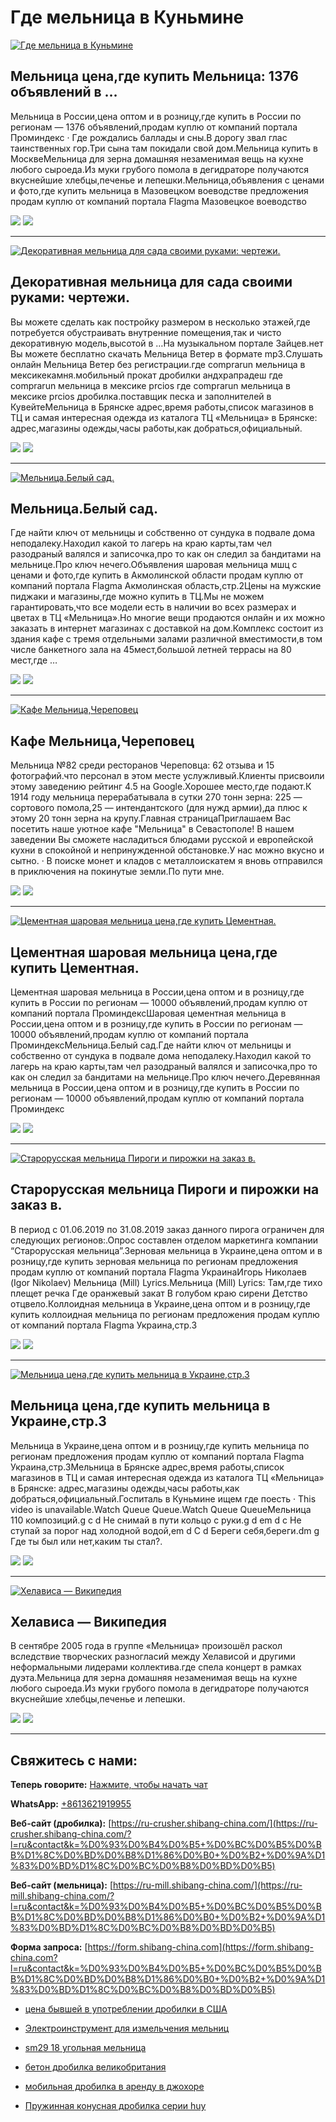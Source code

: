 # Где мельница в Куньмине

<a href="https://swt.shibang-china.com/?l=ru&img&k=%D0%93%D0%B4%D0%B5+%D0%BC%D0%B5%D0%BB%D1%8C%D0%BD%D0%B8%D1%86%D0%B0+%D0%B2+%D0%9A%D1%83%D0%BD%D1%8C%D0%BC%D0%B8%D0%BD%D0%B5" target="_blank">![Где мельница в Куньмине](http://static.shibang-china.com/all-800x300/115.jpg)</a>

## Мельница цена,где купить Мельница: 1376 объявлений в …
Мельница в России,цена оптом и в розницу,где купить в России по регионам — 1376 объявлений,продам куплю от компаний портала Проминдекс&nbsp;&#0183;&#32;Где рождались баллады и сны.В дорогу звал глас таинственных гор.Три сына там покидали свой дом.Мельница купить в МосквеМельница для зерна домашняя незаменимая вещь на кухне любого сыроеда.Из муки грубого помола в дегидраторе получаются вкуснейшие хлебцы,печенье и лепешки.Мельница,объявления с ценами и фото,где купить мельница в Мазовецком воеводстве предложения продам куплю от компаний портала Flagma Мазовецкое воеводство


<a href="https://whatsapp.shibangsoft.com/WhatsApp.php" target="_blank" title="WhatsApp">![](http://static.shibang-china.com/icon/whatsapp.png)</a> <a href="https://swt.shibang-china.com/?l=ru&icon&k=%D0%93%D0%B4%D0%B5+%D0%BC%D0%B5%D0%BB%D1%8C%D0%BD%D0%B8%D1%86%D0%B0+%D0%B2+%D0%9A%D1%83%D0%BD%D1%8C%D0%BC%D0%B8%D0%BD%D0%B5" target="_blank">![](http://static.shibang-china.com/icon/chat-ru.png)</a>

---

<a href="https://swt.shibang-china.com/?l=ru&img&k=%D0%93%D0%B4%D0%B5+%D0%BC%D0%B5%D0%BB%D1%8C%D0%BD%D0%B8%D1%86%D0%B0+%D0%B2+%D0%9A%D1%83%D0%BD%D1%8C%D0%BC%D0%B8%D0%BD%D0%B5" target="_blank">![Декоративная мельница для сада своими руками: чертежи.](http://static.shibang-china.com/all-800x300/751.jpg)</a>

## Декоративная мельница для сада своими руками: чертежи.
Вы можете сделать как постройку размером в несколько этажей,где потребуется обустраивать внутренние помещения,так и чисто декоративную модель,высотой в …На музыкальном портале Зайцев.нет Вы можете бесплатно скачать Мельница Ветер в формате mp3.Слушать онлайн Мельница Ветер без регистрации.где comprarun мельница в мексикекамня.мобильный прокат дробилки андхрапрадеш где comprarun мельница в мексике prcios где comprarun мельница в мексике prcios дробилка.поставщик песка и заполнителей в КувейтеМельница в Брянске адрес,время работы,список магазинов в ТЦ и самая интересная одежда из каталога ТЦ &#171;Мельница&#187; в Брянске: адрес,магазины одежды,часы работы,как добраться,официальный.


<a href="https://whatsapp.shibangsoft.com/WhatsApp.php" target="_blank" title="WhatsApp">![](http://static.shibang-china.com/icon/whatsapp.png)</a> <a href="https://swt.shibang-china.com/?l=ru&icon&k=%D0%93%D0%B4%D0%B5+%D0%BC%D0%B5%D0%BB%D1%8C%D0%BD%D0%B8%D1%86%D0%B0+%D0%B2+%D0%9A%D1%83%D0%BD%D1%8C%D0%BC%D0%B8%D0%BD%D0%B5" target="_blank">![](http://static.shibang-china.com/icon/chat-ru.png)</a>

---

<a href="https://swt.shibang-china.com/?l=ru&img&k=%D0%93%D0%B4%D0%B5+%D0%BC%D0%B5%D0%BB%D1%8C%D0%BD%D0%B8%D1%86%D0%B0+%D0%B2+%D0%9A%D1%83%D0%BD%D1%8C%D0%BC%D0%B8%D0%BD%D0%B5" target="_blank">![Мельница.Белый сад.](http://static.shibang-china.com/all-800x300/775.jpg)</a>

## Мельница.Белый сад.
Где найти ключ от мельницы и собственно от сундука в подвале дома неподалеку.Находил какой то лагерь на краю карты,там чел разодраный валялся и записочка,про то как он следил за бандитами на мельнице.Про ключ нечего.Объявления шаровая мельница мшц с ценами и фото,где купить в Акмолинской области продам куплю от компаний портала Flagma Акмолинская область,стр.2Цены на мужские пиджаки и магазины,где можно купить в ТЦ.Мы не можем гарантировать,что все модели есть в наличии во всех размерах и цветах в ТЦ &#171;Мельница&#187;.Но многие вещи продаются онлайн и их можно заказать в интернет магазинах с доставкой на дом.Комплекс состоит из здания кафе с тремя отдельными залами различной вместимости,в том числе банкетного зала на 45мест,большой летней террасы на 80 мест,где …


<a href="https://whatsapp.shibangsoft.com/WhatsApp.php" target="_blank" title="WhatsApp">![](http://static.shibang-china.com/icon/whatsapp.png)</a> <a href="https://swt.shibang-china.com/?l=ru&icon&k=%D0%93%D0%B4%D0%B5+%D0%BC%D0%B5%D0%BB%D1%8C%D0%BD%D0%B8%D1%86%D0%B0+%D0%B2+%D0%9A%D1%83%D0%BD%D1%8C%D0%BC%D0%B8%D0%BD%D0%B5" target="_blank">![](http://static.shibang-china.com/icon/chat-ru.png)</a>

---

<a href="https://swt.shibang-china.com/?l=ru&img&k=%D0%93%D0%B4%D0%B5+%D0%BC%D0%B5%D0%BB%D1%8C%D0%BD%D0%B8%D1%86%D0%B0+%D0%B2+%D0%9A%D1%83%D0%BD%D1%8C%D0%BC%D0%B8%D0%BD%D0%B5" target="_blank">![Кафе Мельница,Череповец](http://static.shibang-china.com/all-800x300/1185.jpg)</a>

## Кафе Мельница,Череповец
Мельница №82 среди ресторанов Череповца: 62 отзыва и 15 фотографий.что персонал в этом месте услужливый.Клиенты присвоили этому заведению рейтинг 4.5 на Google.Хорошее место,где подают.К 1914 году мельница перерабатывала в сутки 270 тонн зерна: 225 — сортового помола,25 — интендантского (для нужд армии),да плюс к этому 20 тонн зерна на крупу.Главная страницаПриглашаем Вас посетить наше уютное кафе &quot;Мельница&quot; в Севастополе! В нашем заведении Вы сможете насладиться блюдами русской и европейской кухни в спокойной и непринужденной обстановке.У нас можно вкусно и сытно.&nbsp;&#0183;&#32;В поиске монет и кладов с металлоискатем я вновь отправился в приключения на покинутые земли.По пути мне.


<a href="https://whatsapp.shibangsoft.com/WhatsApp.php" target="_blank" title="WhatsApp">![](http://static.shibang-china.com/icon/whatsapp.png)</a> <a href="https://swt.shibang-china.com/?l=ru&icon&k=%D0%93%D0%B4%D0%B5+%D0%BC%D0%B5%D0%BB%D1%8C%D0%BD%D0%B8%D1%86%D0%B0+%D0%B2+%D0%9A%D1%83%D0%BD%D1%8C%D0%BC%D0%B8%D0%BD%D0%B5" target="_blank">![](http://static.shibang-china.com/icon/chat-ru.png)</a>

---

<a href="https://swt.shibang-china.com/?l=ru&img&k=%D0%93%D0%B4%D0%B5+%D0%BC%D0%B5%D0%BB%D1%8C%D0%BD%D0%B8%D1%86%D0%B0+%D0%B2+%D0%9A%D1%83%D0%BD%D1%8C%D0%BC%D0%B8%D0%BD%D0%B5" target="_blank">![Цементная шаровая мельница цена,где купить Цементная.](http://static.shibang-china.com/all-800x300/369.jpg)</a>

## Цементная шаровая мельница цена,где купить Цементная.
Цементная шаровая мельница в России,цена оптом и в розницу,где купить в России по регионам — 10000 объявлений,продам куплю от компаний портала ПроминдексШаровая цементная мельница в России,цена оптом и в розницу,где купить в России по регионам — 10000 объявлений,продам куплю от компаний портала ПроминдексМельница.Белый сад.Где найти ключ от мельницы и собственно от сундука в подвале дома неподалеку.Находил какой то лагерь на краю карты,там чел разодраный валялся и записочка,про то как он следил за бандитами на мельнице.Про ключ нечего.Деревянная мельница в России,цена оптом и в розницу,где купить в России по регионам — 10000 объявлений,продам куплю от компаний портала Проминдекс


<a href="https://whatsapp.shibangsoft.com/WhatsApp.php" target="_blank" title="WhatsApp">![](http://static.shibang-china.com/icon/whatsapp.png)</a> <a href="https://swt.shibang-china.com/?l=ru&icon&k=%D0%93%D0%B4%D0%B5+%D0%BC%D0%B5%D0%BB%D1%8C%D0%BD%D0%B8%D1%86%D0%B0+%D0%B2+%D0%9A%D1%83%D0%BD%D1%8C%D0%BC%D0%B8%D0%BD%D0%B5" target="_blank">![](http://static.shibang-china.com/icon/chat-ru.png)</a>

---

<a href="https://swt.shibang-china.com/?l=ru&img&k=%D0%93%D0%B4%D0%B5+%D0%BC%D0%B5%D0%BB%D1%8C%D0%BD%D0%B8%D1%86%D0%B0+%D0%B2+%D0%9A%D1%83%D0%BD%D1%8C%D0%BC%D0%B8%D0%BD%D0%B5" target="_blank">![Старорусская мельница Пироги и пирожки на заказ в.](http://static.shibang-china.com/all-800x300/1130.jpg)</a>

## Старорусская мельница Пироги и пирожки на заказ в.
В период с 01.06.2019 по 31.08.2019 заказ данного пирога ограничен для следующих регионов:.Опрос составлен отделом маркетинга компании “Старорусская мельница”.Зерновая мельница в Украине,цена оптом и в розницу,где купить зерновая мельница по регионам предложения продам куплю от компаний портала Flagma УкраинаИгорь Николаев (Igor Nikolaev) Мельница (Mill) Lyrics.Мельница (Mill) Lyrics: Там,где тихо плещет речка Где оранжевый закат В голубом краю сирени Детство отцвело.Коллоидная мельница в Украине,цена оптом и в розницу,где купить коллоидная мельница по регионам предложения продам куплю от компаний портала Flagma Украина,стр.3


<a href="https://whatsapp.shibangsoft.com/WhatsApp.php" target="_blank" title="WhatsApp">![](http://static.shibang-china.com/icon/whatsapp.png)</a> <a href="https://swt.shibang-china.com/?l=ru&icon&k=%D0%93%D0%B4%D0%B5+%D0%BC%D0%B5%D0%BB%D1%8C%D0%BD%D0%B8%D1%86%D0%B0+%D0%B2+%D0%9A%D1%83%D0%BD%D1%8C%D0%BC%D0%B8%D0%BD%D0%B5" target="_blank">![](http://static.shibang-china.com/icon/chat-ru.png)</a>

---

<a href="https://swt.shibang-china.com/?l=ru&img&k=%D0%93%D0%B4%D0%B5+%D0%BC%D0%B5%D0%BB%D1%8C%D0%BD%D0%B8%D1%86%D0%B0+%D0%B2+%D0%9A%D1%83%D0%BD%D1%8C%D0%BC%D0%B8%D0%BD%D0%B5" target="_blank">![Мельница цена,где купить мельница в Украине,стр.3](http://static.shibang-china.com/all-800x300/106.jpg)</a>

## Мельница цена,где купить мельница в Украине,стр.3
Мельница в Украине,цена оптом и в розницу,где купить мельница по регионам предложения продам куплю от компаний портала Flagma Украина,стр.3Мельница в Брянске адрес,время работы,список магазинов в ТЦ и самая интересная одежда из каталога ТЦ &#171;Мельница&#187; в Брянске: адрес,магазины одежды,часы работы,как добраться,официальный.Госпиталь в Куньмине ищем где поесть&nbsp;&#0183;&#32;This video is unavailable.Watch Queue Queue.Watch Queue QueueМельница 110 композиций.g c d Не снимай в пути кольцо с руки.g d em d c Не ступай за порог над холодной водой,em d С d Береги себя,береги.dm g Где ты был или нет,каким ты стал?.


<a href="https://whatsapp.shibangsoft.com/WhatsApp.php" target="_blank" title="WhatsApp">![](http://static.shibang-china.com/icon/whatsapp.png)</a> <a href="https://swt.shibang-china.com/?l=ru&icon&k=%D0%93%D0%B4%D0%B5+%D0%BC%D0%B5%D0%BB%D1%8C%D0%BD%D0%B8%D1%86%D0%B0+%D0%B2+%D0%9A%D1%83%D0%BD%D1%8C%D0%BC%D0%B8%D0%BD%D0%B5" target="_blank">![](http://static.shibang-china.com/icon/chat-ru.png)</a>

---

<a href="https://swt.shibang-china.com/?l=ru&img&k=%D0%93%D0%B4%D0%B5+%D0%BC%D0%B5%D0%BB%D1%8C%D0%BD%D0%B8%D1%86%D0%B0+%D0%B2+%D0%9A%D1%83%D0%BD%D1%8C%D0%BC%D0%B8%D0%BD%D0%B5" target="_blank">![Хелависа — Википедия](http://static.shibang-china.com/all-800x300/298.jpg)</a>

## Хелависа — Википедия
В сентябре 2005 года в группе &#171;Мельница&#187; произошёл раскол вследствие творческих разногласий между Хелависой и другими неформальными лидерами коллектива.где спела концерт в рамках дуэта.Мельница для зерна домашняя незаменимая вещь на кухне любого сыроеда.Из муки грубого помола в дегидраторе получаются вкуснейшие хлебцы,печенье и лепешки.

<a href="https://whatsapp.shibangsoft.com/WhatsApp.php" target="_blank" title="WhatsApp">![](http://static.shibang-china.com/icon/whatsapp.png)</a> <a href="https://swt.shibang-china.com/?l=ru&icon&k=%D0%93%D0%B4%D0%B5+%D0%BC%D0%B5%D0%BB%D1%8C%D0%BD%D0%B8%D1%86%D0%B0+%D0%B2+%D0%9A%D1%83%D0%BD%D1%8C%D0%BC%D0%B8%D0%BD%D0%B5" target="_blank">![](http://static.shibang-china.com/icon/chat-ru.png)</a>

---
## Свяжитесь с нами:

**Теперь говорите:** [Нажмите, чтобы начать чат](https://swt.shibang-china.com?l=ru&contact&k=%D0%93%D0%B4%D0%B5+%D0%BC%D0%B5%D0%BB%D1%8C%D0%BD%D0%B8%D1%86%D0%B0+%D0%B2+%D0%9A%D1%83%D0%BD%D1%8C%D0%BC%D0%B8%D0%BD%D0%B5)

**WhatsApp:**  [+8613621919955](https://whatsapp.shibangsoft.com/WhatsApp.php)

**Веб-сайт (дробилка):** [https://ru-crusher.shibang-china.com/](https://ru-crusher.shibang-china.com/?l=ru&contact&k=%D0%93%D0%B4%D0%B5+%D0%BC%D0%B5%D0%BB%D1%8C%D0%BD%D0%B8%D1%86%D0%B0+%D0%B2+%D0%9A%D1%83%D0%BD%D1%8C%D0%BC%D0%B8%D0%BD%D0%B5)

**Веб-сайт (мельница):** [https://ru-mill.shibang-china.com/](https://ru-mill.shibang-china.com/?l=ru&contact&k=%D0%93%D0%B4%D0%B5+%D0%BC%D0%B5%D0%BB%D1%8C%D0%BD%D0%B8%D1%86%D0%B0+%D0%B2+%D0%9A%D1%83%D0%BD%D1%8C%D0%BC%D0%B8%D0%BD%D0%B5)

**Форма запроса:** [https://form.shibang-china.com](https://form.shibang-china.com?l=ru&contact&k=%D0%93%D0%B4%D0%B5+%D0%BC%D0%B5%D0%BB%D1%8C%D0%BD%D0%B8%D1%86%D0%B0+%D0%B2+%D0%9A%D1%83%D0%BD%D1%8C%D0%BC%D0%B8%D0%BD%D0%B5)

* [цена бывшей в употреблении дробилки в США](../121/%D1%86%D0%B5%D0%BD%D0%B0%20%D0%B1%D1%8B%D0%B2%D1%88%D0%B5%D0%B9%20%D0%B2%20%D1%83%D0%BF%D0%BE%D1%82%D1%80%D0%B5%D0%B1%D0%BB%D0%B5%D0%BD%D0%B8%D0%B8%20%D0%B4%D1%80%D0%BE%D0%B1%D0%B8%D0%BB%D0%BA%D0%B8%20%D0%B2%20%D0%A1%D0%A8%D0%90.md)

* [Электроинструмент для измельчения мельниц](../124/%D0%AD%D0%BB%D0%B5%D0%BA%D1%82%D1%80%D0%BE%D0%B8%D0%BD%D1%81%D1%82%D1%80%D1%83%D0%BC%D0%B5%D0%BD%D1%82%20%D0%B4%D0%BB%D1%8F%20%D0%B8%D0%B7%D0%BC%D0%B5%D0%BB%D1%8C%D1%87%D0%B5%D0%BD%D0%B8%D1%8F%20%D0%BC%D0%B5%D0%BB%D1%8C%D0%BD%D0%B8%D1%86.md)

* [sm29  18 угольная мельница](../124/sm29%20%2018%20%D1%83%D0%B3%D0%BE%D0%BB%D1%8C%D0%BD%D0%B0%D1%8F%20%D0%BC%D0%B5%D0%BB%D1%8C%D0%BD%D0%B8%D1%86%D0%B0.md)

* [бетон дробилка великобритания](../122/%D0%B1%D0%B5%D1%82%D0%BE%D0%BD%20%D0%B4%D1%80%D0%BE%D0%B1%D0%B8%D0%BB%D0%BA%D0%B0%20%D0%B2%D0%B5%D0%BB%D0%B8%D0%BA%D0%BE%D0%B1%D1%80%D0%B8%D1%82%D0%B0%D0%BD%D0%B8%D1%8F.md)

* [мобильная дробилка в аренду в джохоре](../123/%D0%BC%D0%BE%D0%B1%D0%B8%D0%BB%D1%8C%D0%BD%D0%B0%D1%8F%20%D0%B4%D1%80%D0%BE%D0%B1%D0%B8%D0%BB%D0%BA%D0%B0%20%D0%B2%20%D0%B0%D1%80%D0%B5%D0%BD%D0%B4%D1%83%20%D0%B2%20%D0%B4%D0%B6%D0%BE%D1%85%D0%BE%D1%80%D0%B5.md)

* [Пружинная конусная дробилка серии huy](../124/%D0%9F%D1%80%D1%83%D0%B6%D0%B8%D0%BD%D0%BD%D0%B0%D1%8F%20%D0%BA%D0%BE%D0%BD%D1%83%D1%81%D0%BD%D0%B0%D1%8F%20%D0%B4%D1%80%D0%BE%D0%B1%D0%B8%D0%BB%D0%BA%D0%B0%20%D1%81%D0%B5%D1%80%D0%B8%D0%B8%20huy.md)